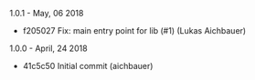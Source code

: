 1.0.1 - May, 06 2018

* f205027 Fix: main entry point for lib (#1) (Lukas Aichbauer)

1.0.0 - April, 24 2018

* 41c5c50 Initial commit (aichbauer)

